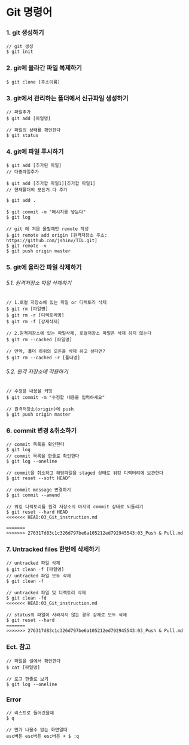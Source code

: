 

# Git 명령어



### 1. git 생성하기

```shell
// git 생성
$ git init
```



### 2. git에 올라간 파일 복제하기

```shell
$ git clone [주소이름]
```



### 3. git에서 관리하는 폴더에서 신규파일 생성하기

```shell
// 파일추가
$ git add [파일명]

// 파일의 상태를 확인한다
$ git status
```



### 4. git에 파일 푸시하기

```shell
$ git add [추가된 파일]
// 다중파일추가

$ git add [추가할 파일1][추가할 파일1]
// 현재폴더의 모든거 다 추가

$ git add .

$ git commit -m "메시지를 넣는다"
$ git log

// git 에 처음 올릴때만 remote 작성
$ git remote add origin [원격저장소 주소: https://github.com/jshinv/TIL.git]
$ git remote -v
$ git push origin master
```



### 5.  git에 올라간 파일 삭제하기

######  5.1. 원격저장소 파일 삭제하기

```shell
// 1.로컬 저장소에 있는 파일 or 디렉토리 삭제
$ git rm [파일명]
$ git rm -r [디렉토리명]
$ git rm -f [강제삭제]

// 2.원격저장소에 있는 파일삭제, 로컬저장소 파일은 삭제 하지 않는다
$ git rm --cached [파일명]

// 만약, 폴더 하위의 모든을 삭제 하고 싶다면?
$ git rm --cached -r [폴더명]
```

###### 5.2. 원격 저장소에 적용하기

```shell
// 수정할 내용을 커밋
$ git commit -m "수정할 내용을 입력하세요"

// 원격저장소(origin)에 push
$ git push origin master
```



### 6. commit 변경 &취소하기

```shell
// commit 목록을 확인한다
$ git log
// commit 목록을 한줄로 확인한다
$ git log --oneline

// commit을 취소하고 해당파일을 staged 상태로 워킹 디렉터리에 보관한다
$ git reset --soft HEAD^

// commit message 변경하기
$ git commit --amend

// 워킹 디렉토리를 원격 저장소의 마지막 commit 상태로 되돌리기
$ git reset --hard HEAD
<<<<<<< HEAD:03_Git_instruction.md

=======
>>>>>>> 276317d83c1c326d797be6a105212ed792945543:03_Push & Pull.md
```



### 7.  Untracked files 한번에 삭제하기

```shell
// untracked 파일 삭제
$ git clean -f [파일명]
// untracked 파일 모두 삭제
$ git clean -f

// untracked 파일 및 디렉토리 삭제
$ git clean -fd
<<<<<<< HEAD:03_Git_instruction.md

// status의 파일이 사라지지 않는 경우 강제로 모두 삭제
$ git reset --hard
=======
>>>>>>> 276317d83c1c326d797be6a105212ed792945543:03_Push & Pull.md
```



### Ect. 참고

```shell
// 파일을 셀에서 확인한다
$ cat [파일명]

// 로그 한줄로 보기
$ git log --oneline
```



### Error

```shell
// 리스트로 들어갔을때
$ q

// 먼가 나올수 없는 화면일때
esc버튼 esc버튼 esc버튼 + $ :q
```
